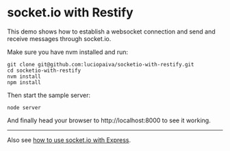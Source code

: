 
# socket.io with Restify

This demo shows how to establish a websocket connection and send and receive messages through socket.io.

Make sure you have nvm installed and run:

    git clone git@github.com:luciopaiva/socketio-with-restify.git
    cd socketio-with-restify
    nvm install
    npm install

Then start the sample server:

    node server

And finally head your browser to http://localhost:8000 to see it working.

---

Also see [how to use socket.io with Express](https://github.com/luciopaiva/socketio-with-express).
